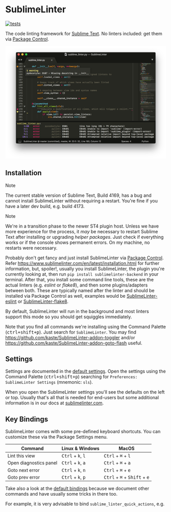 SublimeLinter
=============

[![tests](https://github.com/SublimeLinter/SublimeLinter/actions/workflows/test.yml/badge.svg)](https://github.com/SublimeLinter/SublimeLinter/actions/workflows/test.yml)

The code linting framework for [Sublime Text](http://sublimetext.com/).
No linters included: get them via [Package Control](https://packagecontrol.io/search/SublimeLinter).

<img width="785" src="https://raw.githubusercontent.com/SublimeLinter/SublimeLinter/master/docs/screenshot.png"/>


## Installation 

> [!NOTE]
> The current stable version of Sublime Text, Build 4169, has a bug and cannot install
> SublimeLinter without requiring a restart.  You're fine if you have a later dev build, e.g.
> build 4173.

> [!NOTE]
>
> We're in a transition phase to the newer ST4 plugin host.  Unless we have
> more experience for the process, it _may_ be necessary to restart Sublime Text
> after installing or upgrading _helper packages_.  Just check if everything works
> or if the console shows permanent errors.  On my machine, no restarts were
> necessary.


Probably don't get fancy and just install SublimeLinter via [Package Control](https://packagecontrol.io/search/SublimeLinter).
Refer <https://www.sublimelinter.com/en/latest/installation.html> for further information,
but, spoiler!,
usually you install SublimeLinter, the plugin you're currently looking at, then run `pip install sublimelinter-backend` in your terminal. After that, you install some command line tools, these are the actual linters (e.g. _eslint_ or _flake8_),
and then some plugins/adapters between both.
These are typically named after the linter and should be installed via Package Control
as well, examples would be [SublimeLinter-eslint](https://packagecontrol.io/packages/SublimeLinter-eslint) or [SublimeLinter-flake8](https://packagecontrol.io/packages/SublimeLinter-flake8).

By default, SublimeLinter will run in the background and most linters support this
mode so you should get squiggles immediately.

Note that you find all commands we're installing using the Command Palette (<kbd>ctrl<em>+</em>shift<em>+</em>p</kbd>). Just search for `SublimeLinter`. You may find <https://github.com/kaste/SublimeLinter-addon-toggler>
and/or <https://github.com/kaste/SublimeLinter-addon-goto-flash> useful.


## Settings

Settings are documented in the [default settings](https://github.com/SublimeLinter/SublimeLinter/blob/master/SublimeLinter.sublime-settings). 
Open the settings using the Command Palette (<kbd>ctrl<em>+</em>shift<em>+</em>p</kbd>) searching for `Preferences: SublimeLinter Settings` (mnemonic: `sls`).

When you open the SublimeLinter settings you'll see the defaults on the left
or top. Usually that's all that is needed for end-users but some additional information
is in our docs at [sublimelinter.com](https://www.sublimelinter.com/en/latest/linter_settings.html).


## Key Bindings

SublimeLinter comes with some pre-defined keyboard shortcuts. You can customize these via the Package Settings menu.

| Command | Linux & Windows | MacOS |
|---|---|---|
| Lint this view | <kbd>Ctrl</kbd> + <kbd>k</kbd>, <kbd>l</kbd> | <kbd>Ctrl</kbd> + <kbd>⌘</kbd> + <kbd>l</kbd> |
| Open diagnostics panel | <kbd>Ctrl</kbd> + <kbd>k</kbd>, <kbd>a</kbd> | <kbd>Ctrl</kbd> + <kbd>⌘</kbd> + <kbd>a</kbd> |
| Goto next error | <kbd>Ctrl</kbd> + <kbd>k</kbd>, <kbd>n</kbd> | <kbd>Ctrl</kbd> + <kbd>⌘</kbd> + <kbd>e</kbd> |
| Goto prev error | <kbd>Ctrl</kbd> + <kbd>k</kbd>, <kbd>p</kbd> | <kbd>Ctrl</kbd> + <kbd>⌘</kbd> + <kbd>Shift</kbd> + <kbd>e</kbd> |

Take also a look at the [default bindings](<https://github.com/SublimeLinter/SublimeLinter/blob/master/keymaps/Default (Windows).sublime-keymap>) because
we document other commands and have usually some tricks in there too.

For example, it is very advisable to bind `sublime_linter_quick_actions`, e.g.
